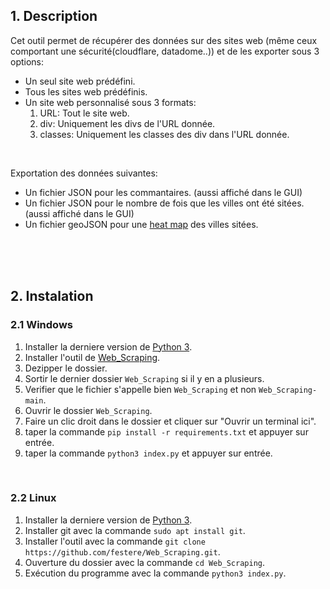 ## 1. Description
Cet outil permet de récupérer des données sur des sites web (même ceux comportant une sécurité(cloudflare, datadome..)) et de les exporter sous 3 options:
- Un seul site web prédéfini.
- Tous les sites web prédéfinis.
- Un site web personnalisé sous 3 formats:
  1. URL: Tout le site web.
  2. div: Uniquement les divs de l'URL donnée.
  3. classes: Uniquement les classes des div dans l'URL donnée.

<br>
   
Exportation des données suivantes:
- Un fichier JSON pour les commantaires. (aussi affiché dans le GUI)
- Un fichier JSON pour le nombre de fois que les villes ont été sitées. (aussi affiché dans le GUI)
- Un fichier geoJSON pour une [heat map](https://geojson.io/#map=5.28/46.563/2.071) des villes sitées.

<br>
<br>
<br>

## 2. Instalation
### 2.1 Windows
1. Installer la derniere version de [Python 3](https://www.python.org/downloads/).
2. Installer l'outil de [Web_Scraping](https://github.com/festere/Web_Scraping/archive/refs/heads/main.zip).
3. Dezipper le dossier.
4. Sortir le dernier dossier `Web_Scraping` si il y en a plusieurs.
5. Verifier que le fichier s'appelle bien `Web_Scraping` et non `Web_Scraping-main`.
6. Ouvrir le dossier `Web_Scraping`.
7. Faire un clic droit dans le dossier et cliquer sur "Ouvrir un terminal ici".
8. taper la commande `pip install -r requirements.txt` et appuyer sur entrée.
9. taper la commande `python3 index.py` et appuyer sur entrée.

<br>

### 2.2 Linux
1. Installer la derniere version de [Python 3](https://docs.python-guide.org/starting/install3/linux/).
2. Installer git avec la commande `sudo apt install git`.
3. Installer l'outil avec la commande `git clone https://github.com/festere/Web_Scraping.git`.
4. Ouverture du dossier avec la commande `cd Web_Scraping`.
5. Exécution du programme avec la commande `python3 index.py`.
